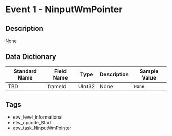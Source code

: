 # Event 1 - NinputWmPointer

## Description
None

## Data Dictionary
|Standard Name|Field Name|Type|Description|Sample Value|
|---|---|---|---|---|
|TBD|frameId|UInt32|None|`None`|

## Tags
* etw_level_Informational
* etw_opcode_Start
* etw_task_NinputWmPointer
